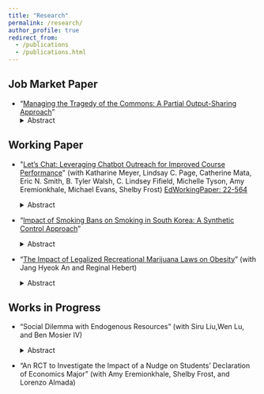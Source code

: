```yaml
---
title: "Research"
permalink: /research/
author_profile: true
redirect_from:
  - /publications
  - /publications.html
---
```


## Job Market Paper
* “[Managing the Tragedy of the Commons: A Partial Output-Sharing Approach](https://ejung11.github.io/files/paperdraft_partial_output_sharing_v13.pdf)”
  <details><summary> Abstract </summary><br> This study investigates partial output-sharing as an incentive-based mechanism to mitigate over-extraction in common-pool resource (CPR) environments. Sharing arrangements among resource users can induce free-riding behavior, which may offset over-extraction and promote socially optimal outcomes. In this framework, individuals are pooled into a single group and required to share a proportion of their output evenly with other members. I conduct a laboratory experiment using CPR games with varying levels of mandatory sharing to assess the effectiveness of the partial output-sharing model. The results show that higher levels of sharing significantly reduce appropriation effort, with the treatment aligned with the symmetric Nash equilibrium yielding outcomes statistically indistinguishable from the social optimum. These findings confirm theoretical predictions and demonstrate the behavioral viability of partial output-sharing as a sustainable CPR management tool. Compared to traditional regulatory interventions, this mechanism may be more politically acceptable and directly addresses the core issue of the commons problem—misaligned economic incentives. This study provides novel experimental evidence and lays the groundwork for future research on the practical implementation of partial output-sharing in CPR settings.</details>

## Working Paper
* "[Let’s Chat: Leveraging Chatbot Outreach for Improved Course Performance](https://ejung11.github.io/files/letschat.pdf)" (with Katharine Meyer, Lindsay C. Page, Catherine Mata, Eric N. Smith, B. Tyler Walsh, C. Lindsey Fifield, Michelle Tyson, Amy Eremionkhale, Michael Evans, Shelby Frost)
  [EdWorkingPaper: 22-564](https://edworkingpapers.com/ai22-564)
  <details><summary> Abstract </summary><br> This study reports on the causal effects of using a non-generative artificial intelligence (AI) chatbot to provide course-specific, proactive outreach and support to students in large-enrollment undergraduate courses. Across both an American Government and Microeconomics course, students randomly assigned to receive chatbot messaging were four percentage points more likely to earn an A or B in the courses. Students assigned to treatment were more likely to complete homework and use supplemental instruction opportunities, which provide evidence that increased course engagement may be driving grade outcomes. We also find suggestive evidence the chatbot reduced the likelihood of students dropping or withdrawing from each course. Treatment effects were generally consistent across student demographics, with the exception of women in Microeconomics, who earned final grades that were seven points higher than women in the control group. The chatbot was well-received by students: 82 percent of students who completed an end-of-course survey recommended its continued use and expansion to other courses. This study provides promising evidence that integrating virtual outreach and communication to students in their college courses can enhance student engagement and learning. It also illustrates the capacity of AI for providing timely responses to students’ questions, reducing instructors’ time answering common questions and allowing them to devote more time to the students who need it most.</details>


* “[Impact of Smoking Bans on Smoking in South Korea: A Synthetic Control Approach](https://ejung11.github.io/files/paperdraft_sfp_southkorea_v11.pdf)”
  <details><summary> Abstract </summary><br> This study evaluates the impact of South Korea’s 2011 smoking bans, including indoor and outdoor restrictions, on national smoking prevalence. While prior studies have focused primarily on secondhand smoke exposure and short-term behavioral changes, few have examined population-level smoking outcomes using causal inference methods. Leveraging the Synthetic Control Method (SCM), I construct a counterfactual ``Synthetic Korea” from a weighted combination of 27 OECD countries that did not implement similar nationwide smoking bans during the same period. Using country-level panel data from 1995 to 2015, the analysis isolates the effect of the 2011 smoking bans while avoiding confounding from later interventions such as a major tobacco tax increase in 2015 and the introduction of pictorial warning labels in 2016. Results show that the smoking bans led to an average reduction of 2.3 percentage points in smoking prevalence, representing an 8.5 percent decline (p < 0.036) from the 2011 baseline. This equates to approximately 1.2 million fewer smokers in South Korea, either through cessation or prevention. Based on standard valuation methods, this reduction is estimated to have generated approximately USD 207 billion in economic value through gains in life expectancy. These findings provide robust evidence of the effectiveness of smoking bans in reducing smoking prevalence and offer valuable insights for policymakers in other middle-income and high-income countries considering similar non-price tobacco control strategies.</details>

* “[The Impact of Legalized Recreational Marijuana Laws on Obesity](https://ejung11.github.io/files/paperdraft_rml_bodyweight_v2.pdf)” (with Jang Hyeok An and Reginal Hebert)
  <details><summary> Abstract </summary><br> This study investigates the causal effect of recreational marijuana laws (RMLs) on body mass index (BMI) using data from the CDC’s Behavioral Risk Factor Surveillance System (BRFSS). While numerous studies have explored the association between marijuana use and appetite, few have examined the causal evidence between marijuana use and BMI. Leveraging the staggered adoption of RMLs as a natural experiment, we employ a Two-Stage Difference-in-Difference (2SDiD) model to estimate the effect of RMLs on BMI. Although our initial 2SDiD point estimates indicate a significant decrease in BMI of approximately 0.294 units or 1.08 percent (0.294/27.33), the event study analysis reveals a downward pre-trend in BMI prior to the implementation of RMLs. After accounting for this pre-trend, our findings suggest that RMLs have no statistically significant effect on BMI. Moreover, we find little evidence for potential mechanisms, or for heterogeneous effects depending on gender and age groups.</details>

## Works in Progress
* “Social Dilemma with Endogenous Resources” (with Siru Liu,Wen Lu, and Ben Mosier IV)
  <details><summary> Abstract </summary><br> This study investigates how the origin of shared resources in social dilemma games influences individual behavior. By distinguishing between endogenous resources, created through deliberate collective action, and exogenous resources, existing independently of participants' choices, we explore how these origins impact decision-making. This distinction has clear relevance to real-world public goods and common-pool resources; a public park, road, or bridge may require collective action for its’ formation, while many forests, bodies of water, and oil reserves emerged well before modern humans. We construct a novel two-stage social dilemma game to determine whether the origination of a shared resource impacts the choice to further contribute or exploit. The game combines a traditional public goods provision game with a subsequent mixed game played over the newly established public account balance. We also construct a between-subjects triadic design to determine whether decisions are consistent with trust, reciprocity, or unconditional other-regarding preferences. Our results support the conclusion that resource origins matter, as subjects behave less cooperatively when group account balances are endogenously low. We also find that 50% of subjects have conditional other-regarding preferences when group account balances are exogenous.</details>
  
* “An RCT to Investigate the Impact of a Nudge on Students’ Declaration of Economics Major” (with Amy
Eremionkhale, Shelby Frost, and Lorenzo Almada)


